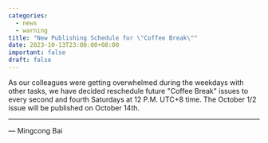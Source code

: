 ```yaml
---
categories:
  - news
  - warning
title: "New Publishing Schedule for \"Coffee Break\""
date: 2023-10-13T23:00:00+08:00
important: false
draft: false
---
```


As our colleagues were getting overwhelmed during the weekdays with other tasks, we have decided reschedule future "Coffee Break" issues to every second and fourth Saturdays at 12 P.M. UTC+8 time. The October 1/2 issue will be published on October 14th.

---

— Mingcong Bai
